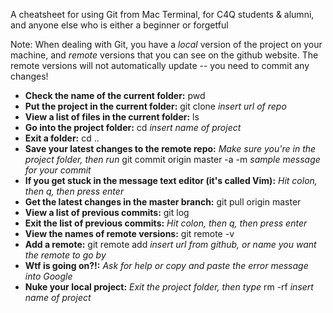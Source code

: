 A cheatsheet for using Git from Mac Terminal, for C4Q students & alumni, and anyone else who is either a beginner or forgetful

Note: When dealing with Git, you have a *local* version of the project on your
machine, and *remote* versions that you can see on the github website. The remote
versions will not automatically update -- you need to commit any changes!

* **Check the name of the current folder:** pwd
* **Put the project in the current folder:** git clone *insert url of repo*
* **View a list of files in the current folder:** ls
* **Go into the project folder:** cd *insert name of project*
* **Exit a folder:**  cd ..
* **Save your latest changes to the remote repo:** *Make sure you're in the project 
folder, then run* git commit origin master -a -m *sample message for your commit*
* **If you get stuck in the message text editor (it's called Vim):** *Hit colon,
then q, then press enter*
* **Get the latest changes in the master branch:** git pull origin master
* **View a list of previous commits:** git log
* **Exit the list of previous commits:** *Hit colon, then q, then press enter*
* **View the names of remote versions:** git remote -v
* **Add a remote:** git remote add *insert url from github, or name you want the remote to go by*
* **Wtf is going on?!:** *Ask for help or copy and paste the error message into Google* 
* **Nuke your local project:** *Exit the project folder, then type* rm -rf *insert name of project*
